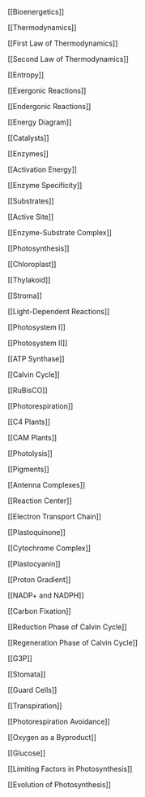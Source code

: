 
[[Bioenergetics]]  

[[Thermodynamics]]  

[[First Law of Thermodynamics]]  

[[Second Law of Thermodynamics]]  

[[Entropy]]  

[[Exergonic Reactions]]  

[[Endergonic Reactions]]  

[[Energy Diagram]]  

[[Catalysts]]  

[[Enzymes]]  

[[Activation Energy]]  

[[Enzyme Specificity]]  

[[Substrates]]  

[[Active Site]]  

[[Enzyme-Substrate Complex]]  


[[Photosynthesis]]  

[[Chloroplast]] 


[[Thylakoid]]  

[[Stroma]]  

[[Light-Dependent Reactions]]  

[[Photosystem I]]  

[[Photosystem II]]  

[[ATP Synthase]]  

[[Calvin Cycle]]  

[[RuBisCO]]  

[[Photorespiration]]  

[[C4 Plants]]  

[[CAM Plants]]  

[[Photolysis]]  

[[Pigments]]  

[[Antenna Complexes]]  

[[Reaction Center]]  

[[Electron Transport Chain]]  

[[Plastoquinone]]  

[[Cytochrome Complex]]  

[[Plastocyanin]]  

[[Proton Gradient]]  

[[NADP+ and NADPH]]  

[[Carbon Fixation]]  

[[Reduction Phase of Calvin Cycle]]  

[[Regeneration Phase of Calvin Cycle]]  

[[G3P]]  

[[Stomata]]  

[[Guard Cells]]  

[[Transpiration]]  

[[Photorespiration Avoidance]]  

[[Oxygen as a Byproduct]]  

[[Glucose]]  

[[Limiting Factors in Photosynthesis]]  

[[Evolution of Photosynthesis]]  

